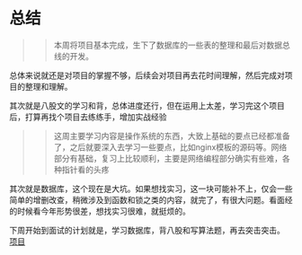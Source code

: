 # 总结
 >>本周将项目基本完成，生下了数据库的一些表的整理和最后对数据总线的开发。

 总体来说就还是对项目的掌握不够，后续会对项目再去花时间理解，然后完成对项目的整理和理解。

 其次就是八股文的学习和背，总体进度还行，但在运用上太差，学习完这个项目后，打算再找个项目去练练手，增加实战经验
 
>> 这周主要学习内容是操作系统的东西，大致上基础的要点已经都准备了，之后就要深入去学习一些要点，比如nginx模板的源码等。网络部分有基础，复习上比较顺利，主要是网络编程部分确实有些难，各种指针看的头疼

其次就是数据库，这个现在是大坑。如果想找实习，这一块可能补不上，仅会一些简单的增删改查，稍微涉及到函数和锁之类的内容，就完了，有很大问题。看面经的时候看今年形势很差，想找实习很难，就挺烦的。

下周开始到面试的计划就是，学习数据库，背八股和写算法题，再去突击突击。
 [项目](https://github.com/Line777/Meteorological-data-center)
